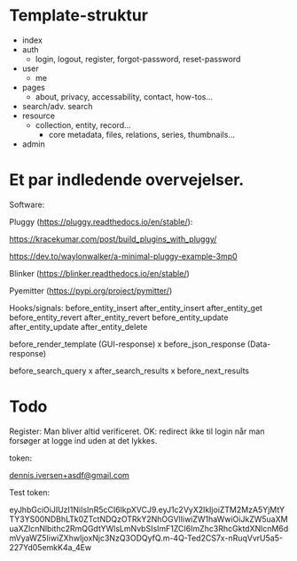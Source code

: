 # Template-struktur

  - index
  - auth
      - login, logout, register, forgot-password, reset-password
  - user
      - me
  - pages
      - about, privacy, accessability, contact, how-tos...
  - search/adv. search
  - resource
      - collection, entity, record...
        - core metadata, files, relations, series, thumbnails...
  - admin


# Et par indledende overvejelser.

Software:

Pluggy (https://pluggy.readthedocs.io/en/stable/):

https://kracekumar.com/post/build_plugins_with_pluggy/

https://dev.to/waylonwalker/a-minimal-pluggy-example-3mp0

Blinker (https://blinker.readthedocs.io/en/stable/)

Pyemitter (https://pypi.org/project/pymitter/)


Hooks/signals: 
before_entity_insert 
after_entity_insert 
after_entity_get 
before_entity_revert 
after_entity_revert 
before_entity_update 
after_entity_update 
after_entity_delete 

before_render_template (GUI-response) x
before_json_response (Data-response) 

before_search_query x
after_search_results x
before_next_results 

# Todo

Register: Man bliver altid verificeret. 
OK: redirect ikke til login når man forsøger at logge ind uden at det lykkes. 



token: 

dennis.iversen+asdf@gmail.com

Test token:

eyJhbGciOiJIUzI1NiIsInR5cCI6IkpXVCJ9.eyJ1c2VyX2lkIjoiZTM2MzA5YjMtYTY3YS00NDBhLTk0ZTctNDQzOTRkY2NhOGVlIiwiZW1haWwiOiJkZW5uaXMuaXZlcnNlbithc2RmQGdtYWlsLmNvbSIsImF1ZCI6ImZhc3RhcGktdXNlcnM6dmVyaWZ5IiwiZXhwIjoxNjc3NzQ3ODQyfQ.m-4Q-Ted2CS7x-nRuqVvrU5a5-227Yd05emkK4a_4Ew
